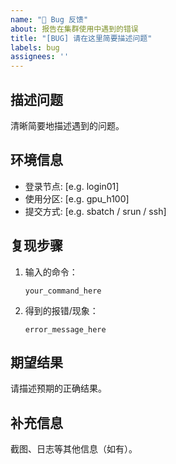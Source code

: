 ```yaml
---
name: "🐛 Bug 反馈"
about: 报告在集群使用中遇到的错误
title: "[BUG] 请在这里简要描述问题"
labels: bug
assignees: ''
---
```


## 描述问题
清晰简要地描述遇到的问题。

## 环境信息
- 登录节点: [e.g. login01]
- 使用分区: [e.g. gpu_h100]
- 提交方式: [e.g. sbatch / srun / ssh]

## 复现步骤
1. 输入的命令：
   ```
   your_command_here
   ```
2. 得到的报错/现象：
   ```
   error_message_here
   ```

## 期望结果
请描述预期的正确结果。

## 补充信息
截图、日志等其他信息（如有）。
